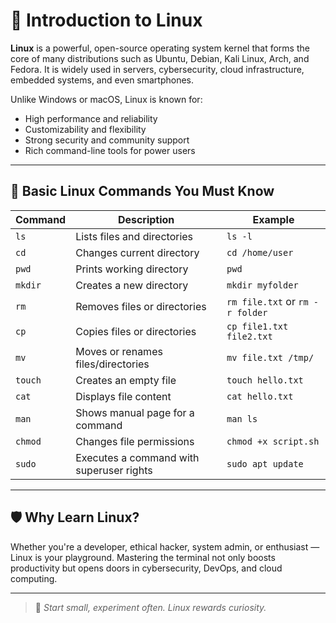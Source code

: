 # 🐧 Introduction to Linux

**Linux** is a powerful, open-source operating system kernel that forms the core of many distributions such as Ubuntu, Debian, Kali Linux, Arch, and Fedora. It is widely used in servers, cybersecurity, cloud infrastructure, embedded systems, and even smartphones.

Unlike Windows or macOS, Linux is known for:
- High performance and reliability
- Customizability and flexibility
- Strong security and community support
- Rich command-line tools for power users

---

## 🔧 Basic Linux Commands You Must Know

| Command        | Description                                | Example                       |
|----------------|--------------------------------------------|--------------------------------|
| `ls`           | Lists files and directories                | `ls -l`                        |
| `cd`           | Changes current directory                  | `cd /home/user`                |
| `pwd`          | Prints working directory                   | `pwd`                          |
| `mkdir`        | Creates a new directory                    | `mkdir myfolder`               |
| `rm`           | Removes files or directories               | `rm file.txt` or `rm -r folder`|
| `cp`           | Copies files or directories                | `cp file1.txt file2.txt`       |
| `mv`           | Moves or renames files/directories         | `mv file.txt /tmp/`            |
| `touch`        | Creates an empty file                      | `touch hello.txt`              |
| `cat`          | Displays file content                      | `cat hello.txt`                |
| `man`          | Shows manual page for a command            | `man ls`                       |
| `chmod`        | Changes file permissions                   | `chmod +x script.sh`           |
| `sudo`         | Executes a command with superuser rights   | `sudo apt update`              |

---

## 🛡️ Why Learn Linux?

Whether you're a developer, ethical hacker, system admin, or enthusiast — Linux is your playground. Mastering the terminal not only boosts productivity but opens doors in cybersecurity, DevOps, and cloud computing.

---

> 🧠 *Start small, experiment often. Linux rewards curiosity.*
